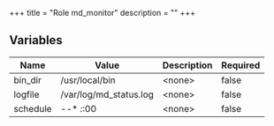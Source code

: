+++
title = "Role md_monitor"
description = "<no description>"
+++

## Variables

| Name | Value | Description | Required |
| ---- | ----- | ----------- | -------- |
| bin_dir | /usr/local/bin | &lt;none&gt; | false  |
| logfile | /var/log/md_status.log | &lt;none&gt; | false  |
| schedule | *-*-* *:*:00 | &lt;none&gt; | false  |
